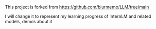 This project is forked from https://github.com/blurmemo/LLM/tree/main

I will change it to represent my learning progress of InternLM and related models, demos about it
